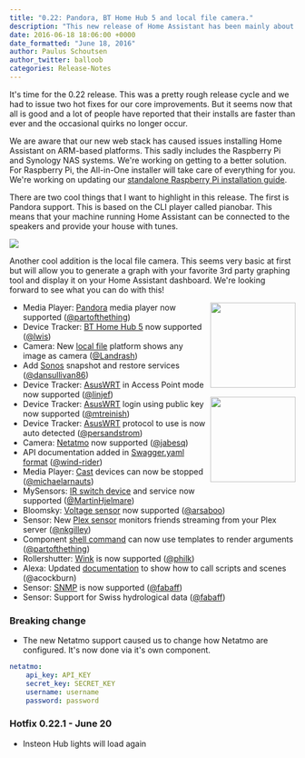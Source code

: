 ```yaml
---
title: "0.22: Pandora, BT Home Hub 5 and local file camera."
description: "This new release of Home Assistant has been mainly about stabilizing our last release which included a lot of core improvements. We're all stable now and set for a bright future."
date: 2016-06-18 18:06:00 +0000
date_formatted: "June 18, 2016"
author: Paulus Schoutsen
author_twitter: balloob
categories: Release-Notes
---
```


It's time for the 0.22 release. This was a pretty rough release cycle and we had to issue two hot fixes for our core improvements. But it seems now that all is good and a lot of people have reported that their installs are faster than ever and the occasional quirks no longer occur.

We are aware that our new web stack has caused issues installing Home Assistant on ARM-based platforms. This sadly includes the Raspberry Pi and Synology NAS systems. We're working on getting to a better solution. For Raspberry Pi, the All-in-One installer will take care of everything for you. We're working on updating our [standalone Raspberry Pi installation guide].

There are two cool things that I want to highlight in this release. The first is Pandora support. This is based on the CLI player called pianobar. This means that your machine running Home Assistant can be connected to the speakers and provide your house with tunes.

<p class='img'>
<img src='/images/screenshots/pandora_player.png' />
</p>

Another cool addition is the local file camera. This seems very basic at first but will allow you to generate a graph with your favorite 3rd party graphing tool and display it on your Home Assistant dashboard. We're looking forward to see what you can do with this!

<img src='/images/supported_brands/pandora.png' style='clear: right; margin-left: 5px; border:none; box-shadow: none; float: right; margin-bottom: 16px;' width='150' /><img src='/images/supported_brands/bt.png' style='clear: right; margin-left: 5px; border:none; box-shadow: none; float: right; margin-bottom: 16px;' width='150' />

- Media Player: [Pandora] media player now supported ([@partofthething])
- Device Tracker: [BT Home Hub 5] now supported ([@lwis])
- Camera: New [local file] platform shows any image as camera ([@Landrash])
- Add [Sonos] snapshot and restore services ([@dansullivan86])
- Device Tracker: [AsusWRT] in Access Point mode now supported ([@linjef])
- Device Tracker: [AsusWRT] login using public key now supported ([@mtreinish])
- Device Tracker: [AsusWRT] protocol to use is now auto detected ([@persandstrom])
- Camera: [Netatmo] now supported ([@jabesq])
- API documentation added  in [Swagger.yaml format] ([@wind-rider])
- Media Player: [Cast] devices can now be stopped ([@michaelarnauts])
- MySensors: [IR switch device] and service now supported ([@MartinHjelmare])
- Bloomsky: [Voltage sensor] now supported ([@arsaboo])
- Sensor: New [Plex sensor] monitors friends streaming from your Plex server ([@nkgilley])
- Component [shell command] can now use templates to render arguments ([@partofthething])
- Rollershutter: [Wink] is now supported ([@philk])
- Alexa: Updated [documentation][alexa] to show how to call scripts and scenes (@acockburn)
- Sensor: [SNMP] is now supported ([@fabaff])
- Sensor: Support for Swiss hydrological data ([@fabaff])

### Breaking change

- The new Netatmo support caused us to change how Netatmo are configured. It's now done via it's own component.

```yaml
netatmo:
    api_key: API_KEY
    secret_key: SECRET_KEY
    username: username
    password: password
```

### Hotfix 0.22.1 - June 20

- Insteon Hub lights will load again

[@acockburn]: https://github.com/acockburn/
[@arsaboo]: https://github.com/arsaboo/
[@dansullivan86]: https://github.com/dansullivan86/
[@jabesq]: https://github.com/jabesq/
[@Landrash]: https://github.com/Landrash/
[@linjef]: https://github.com/linjef/
[@lwis]: https://github.com/lwis/
[@MartinHjelmare]: https://github.com/MartinHjelmare/
[@michaelarnauts]: https://github.com/michaelarnauts/
[@mtreinish]: https://github.com/mtreinish/
[@nkgilley]: https://github.com/nkgilley/
[@partofthething]: https://github.com/partofthething/
[@persandstrom]: https://github.com/persandstrom/
[@philk]: https://github.com/philk/
[@wind-rider]: https://github.com/wind/
[@fabaff]: https://github.com/fabaff/
[AsusWRT]: /integrations/asuswrt
[BT Home Hub 5]: /integrations/bt_home_hub_5
[Cast]: /integrations/cast
[IR switch device]: /integrations/mysensors/
[local file]: /integrations/local_file
[Netatmo]: /integrations/netatmo/
[Pandora]: /integrations/pandora
[shell command]: /integrations/shell_command/
[Sonos]: /integrations/sonos
[Wink]: /integrations/wink/#cover
[alexa]: /integrations/alexa/#working-with-scenes
[Plex sensor]: /integrations/plex#sensor
[Swagger.yaml format]: https://github.com/home-assistant/home-assistant/blob/dev/docs/swagger.yaml
[standalone Raspberry Pi installation guide]: /getting-started/installation-raspberry-pi/
[Voltage sensor]: /integrations/bloomsky/#sensor
[SNMP]: /integrations/snmp#sensor
